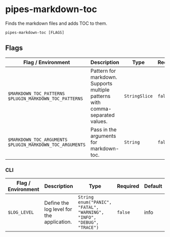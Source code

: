# pipes-markdown-toc

Finds the markdown files and adds TOC to them.

`pipes-markdown-toc [FLAGS]`

## Flags

| Flag / Environment |  Description   |  Type    | Required | Default |
|---------------- | --------------- | --------------- |  --------------- |  --------------- |
| `$MARKDOWN_TOC_PATTERNS`<br/>`$PLUGIN_MARKDOWN_TOC_PATTERNS` | Pattern for markdown. Supports multiple patterns with comma-separated values. | `StringSlice` | `false` | "README.md" |
| `$MARKDOWN_TOC_ARGUMENTS`<br/>`$PLUGIN_MARKDOWN_TOC_ARGUMENTS` | Pass in the arguments for markdown-toc. | `String` | `false` | --bullets='-' |

### CLI

| Flag / Environment |  Description   |  Type    | Required | Default |
|---------------- | --------------- | --------------- |  --------------- |  --------------- |
| `$LOG_LEVEL` | Define the log level for the application.  | `String`<br/>`enum("PANIC", "FATAL", "WARNING", "INFO", "DEBUG", "TRACE")` | `false` | info |
